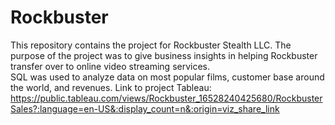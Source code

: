 # Rockbuster
This repository contains the project for Rockbuster Stealth LLC.  The purpose of the project was to give business insights in helping Rockbuster transfer over to online video streaming services.  
SQL was used to analyze data on most popular films, customer base around the world, and revenues.
Link to project Tableau: https://public.tableau.com/views/Rockbuster_16528240425680/RockbusterSales?:language=en-US&:display_count=n&:origin=viz_share_link 
